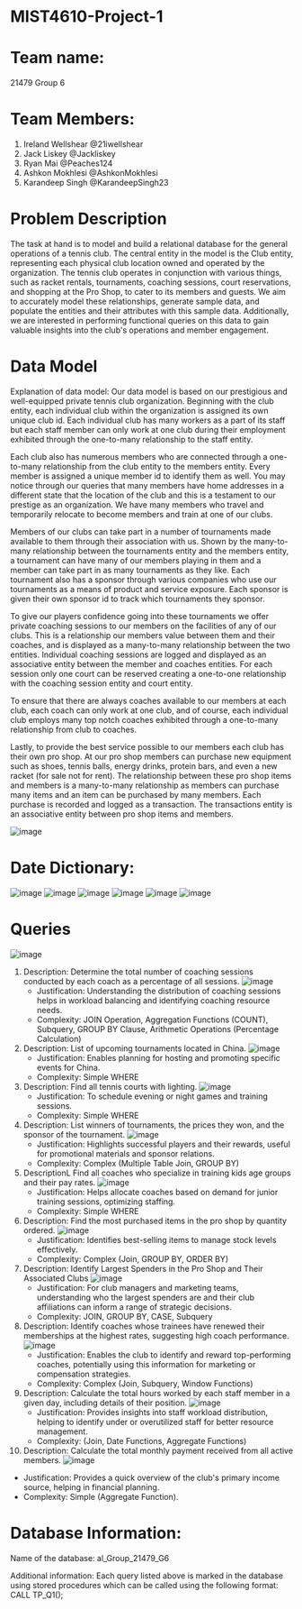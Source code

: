 # MIST4610-Project-1
# Team name:
21479 Group 6
# Team Members:
1. Ireland Wellshear @21iwellshear
2. Jack Liskey @Jackliskey
3. Ryan Mai @Peaches124
4. Ashkon Mokhlesi  @AshkonMokhlesi
5. Karandeep Singh @KarandeepSingh23
# Problem Description
The task at hand is to model and build a relational database for the general operations of a tennis club. The central entity in the model is the Club entity, representing each physical club location owned and operated by the organization. The tennis club operates in conjunction with various things, such as racket rentals, tournaments, coaching sessions, court reservations, and shopping at the Pro Shop, to cater to its members and guests. We aim to accurately model these relationships, generate sample data, and populate the entities and their attributes with this sample data. Additionally, we are interested in performing functional queries on this data to gain valuable insights into the club's operations and member engagement.
# Data Model
Explanation of data model: 
Our data model is based on our prestigious and well-equipped private tennis club organization. Beginning with the club entity, each individual club within the organization is assigned its own unique club id. Each individual club has many workers as a part of its staff but each staff member can only work at one club during their employment exhibited through the one-to-many relationship to the staff entity.
 
Each club also has numerous members who are connected through a one-to-many relationship from the club entity to the members entity. Every member is assigned a unique member id to identify them as well. You may notice through our queries that many members have home addresses in a different state that the location of the club and this is a testament to our prestige as an organization. We have many members who travel and temporarily relocate to become members and train at one of our clubs.
 
Members of our clubs can take part in a number of tournaments made available to them through their association with us. Shown by the many-to-many relationship between the tournaments entity and the members entity, a tournament can have many of our members playing in them and a member can take part in as many tournaments as they like. Each tournament also has a sponsor through various companies who use our tournaments as a means of product and service exposure. Each sponsor is given their own sponsor id to track which tournaments they sponsor.
 
To give our players confidence going into these tournaments we offer private coaching sessions to our members on the facilities of any of our clubs. This is a relationship our members value between them and their coaches, and is displayed as a many-to-many relationship between the two entities. Individual coaching sessions are logged and displayed as an associative entity between the member and coaches entities. For each session only one court can be reserved creating a one-to-one relationship with the coaching session entity and court entity.
 
To ensure that there are always coaches available to our members at each club, each coach can only work at one club, and of course, each individual club employs many top notch coaches exhibited through a one-to-many relationship from club to coaches.
 
Lastly, to provide the best service possible to our members each club has their own pro shop. At our pro shop members can purchase new equipment such as shoes, tennis balls, energy drinks, protein bars, and even a new racket (for sale not for rent). The relationship between these pro shop items and members is a many-to-many relationship as members can purchase many items and an item can be purchased by many members. Each purchase is recorded and logged as a transaction. The transactions entity is an associative entity between pro shop items and members.

![image](https://github.com/21iwellshear/MIST4610-Project-1/assets/150079987/a1778499-57f5-4f6d-a6bb-fcc5bb5faf5c)

# Date Dictionary:

![image](https://github.com/21iwellshear/MIST4610-Project-1/assets/150079987/6aaf2df7-a5a5-4c1a-9481-328f1d70ec3b)
![image](https://github.com/21iwellshear/MIST4610-Project-1/assets/150079987/c3ae632f-5d90-4b14-a291-e6e4f61f49fe)
![image](https://github.com/21iwellshear/MIST4610-Project-1/assets/150079987/55f9f4c4-c5c9-4409-8ccf-e609c062c201)
![image](https://github.com/21iwellshear/MIST4610-Project-1/assets/150079987/1a93f90f-6303-4720-86a5-db81e1631274)
![image](https://github.com/21iwellshear/MIST4610-Project-1/assets/150079987/ee2d034a-9348-4b17-9bec-039e6d712ac5)
![image](https://github.com/21iwellshear/MIST4610-Project-1/assets/150079987/b6a420e9-165b-4487-b586-e9dc0ac8a2de)


# Queries
![image](https://github.com/21iwellshear/MIST4610-Project-1/assets/150079987/99eaf859-75a4-49c0-9900-8940235ca816)

1. Description: Determine the total number of coaching sessions conducted by each coach as a percentage of all sessions.
   ![image](https://github.com/21iwellshear/MIST4610-Project-1/assets/150079987/48b85a0f-78c4-4e27-ac6d-e135393f205b)
   - Justification: Understanding the distribution of coaching sessions helps in workload balancing and identifying coaching resource needs.
   - Complexity: JOIN Operation, Aggregation Functions (COUNT), Subquery, GROUP BY Clause, Arithmetic Operations (Percentage Calculation) 
2. Description: List of upcoming tournaments located in China.
     ![image](https://github.com/21iwellshear/MIST4610-Project-1/assets/150079987/e3923c90-76a1-4da8-8167-a08104b2b665)
     - Justification: Enables planning for hosting and promoting specific events for China.
     - Complexity: Simple WHERE
3. Description: Find all tennis courts with lighting.
      ![image](https://github.com/21iwellshear/MIST4610-Project-1/assets/150079987/af3c6e70-9141-4406-abc5-8a3ff9bda725)
     - Justification: To schedule evening or night games and training sessions.
     - Complexity: Simple WHERE
4. Description: List winners of tournaments, the prices they won, and the sponsor of the tournament.
      ![image](https://github.com/21iwellshear/MIST4610-Project-1/assets/150079987/2aabb458-5f65-4955-959e-f0de9501379e)
     - Justification: Highlights successful players and their rewards, useful for promotional materials and sponsor relations.
     - Complexity: Complex (Multiple Table Join, GROUP BY)
5. DescriptionL Find all coaches who specialize in training kids age groups and their pay rates.
      ![image](https://github.com/21iwellshear/MIST4610-Project-1/assets/150079987/a1539ab7-3be4-4e00-9bbf-8f31cfb1a633)
     - Justification: Helps allocate coaches based on demand for junior training sessions, optimizing staffing.
     - Complexity: Simple WHERE
6. Description: Find the most purchased items in the pro shop by quantity ordered.
      ![image](https://github.com/21iwellshear/MIST4610-Project-1/assets/150079987/55357c47-c647-4dce-a9cf-ebde485179f7)
   - Justification: Identifies best-selling items to manage stock levels effectively.
   - Complexity: Complex (Join, GROUP BY, ORDER BY)
7. Description: Identify Largest Spenders in the Pro Shop and Their Associated Clubs
      ![image](https://github.com/21iwellshear/MIST4610-Project-1/assets/150079987/4e6ca6b4-7dae-4b60-a232-db14d7232ddd)
   - Justification: For club managers and marketing teams, understanding who the largest spenders are and their club affiliations can inform a range of strategic decisions.
   - Complexity: JOIN, GROUP BY, CASE, Subquery
8. Description: Identify coaches whose trainees have renewed their memberships at the highest rates, suggesting high coach performance.
      ![image](https://github.com/21iwellshear/MIST4610-Project-1/assets/150079987/2eddf5ca-4c34-4d4f-90c3-4317fa2ccdc2)
   - Justification: Enables the club to identify and reward top-performing coaches, potentially using this information for marketing or compensation strategies.
   - Complexity: Complex (Join, Subquery, Window Functions)
9. Description: Calculate the total hours worked by each staff member in a given day, including details of their position.
      ![image](https://github.com/21iwellshear/MIST4610-Project-1/assets/150079987/5ede43f9-a800-42f1-91cc-60eb757f0fcd)
   - Justification: Provides insights into staff workload distribution, helping to identify under or overutilized staff for better resource management.
   - Complexity: (Join, Date Functions, Aggregate Functions)
10. Description: Calculate the total monthly payment received from all active members.
      ![image](https://github.com/21iwellshear/MIST4610-Project-1/assets/150079987/116a328e-a5a2-4209-8a25-18c6eaeff687)
   - Justification: Provides a quick overview of the club's primary income source, helping in financial planning.
   - Complexity: Simple (Aggregate Function).

# Database Information:
Name of the database: al_Group_21479_G6

Additional information: Each query listed above is marked in the database using stored procedures which can be called using the following format: CALL TP_Q1();

